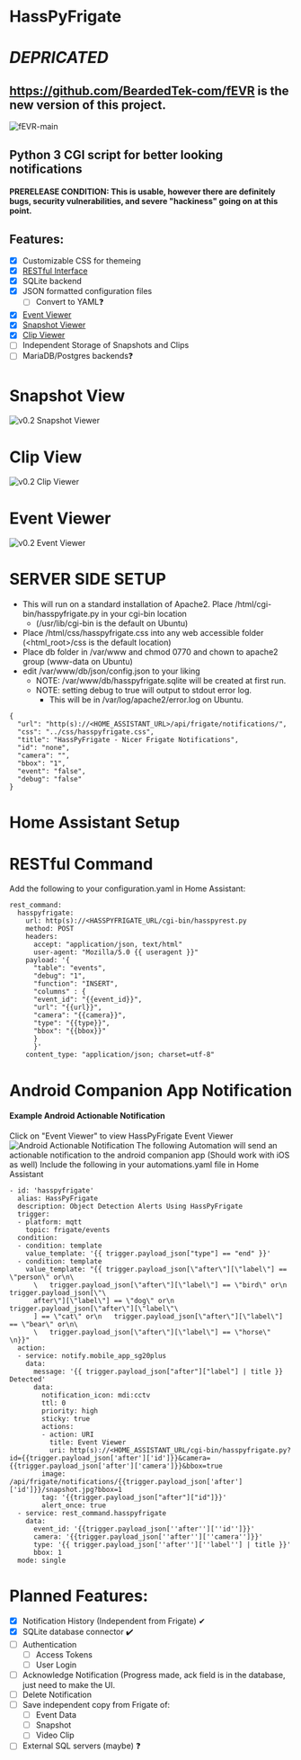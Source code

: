 # HassPyFrigate
# *DEPRICATED*
## https://github.com/BeardedTek-com/fEVR is the new version of this project.
![fEVR-main](https://user-images.githubusercontent.com/93575915/151345453-be12005a-638b-423e-9417-6d66952a8b4e.png)



## Python 3 CGI script for better looking notifications

#### PRERELEASE CONDITION: This is usable, however there are definitely bugs, security vulnerabilities, and severe "hackiness" going on at this point.

## Features:
- [x] Customizable CSS for themeing
- [x] [RESTful Interface](#home-assistant-setup)
- [x] SQLite backend
- [x] JSON formatted configuration files
  - [ ] Convert to YAML❓
- [x] [Event Viewer](#event-viewer)
- [x] [Snapshot Viewer](#snapshot-view)
- [x] [Clip Viewer](#clip-view)
- [ ] Independent Storage of Snapshots and Clips
- [ ] MariaDB/Postgres backends❓

# Snapshot View
![v0.2 Snapshot Viewer](img/HassPyFrigate-Snap.png)

# Clip View
![v0.2 Clip Viewer](img/HassPyFrigate-Clip.png)

# Event Viewer
![v0.2 Event Viewer](img/HassPyFrigate-Event_Viewer.png)

# SERVER SIDE SETUP
- This will run on a standard installation of Apache2.  Place /html/cgi-bin/hasspyfrigate.py in your cgi-bin location 
  - (/usr/lib/cgi-bin is the default on Ubuntu)
- Place /html/css/hasspyfrigate.css into any web accessible folder (<html_root>/css is the default location)
- Place db folder in /var/www and chmod 0770 and chown to apache2 group (www-data on Ubuntu)
- edit /var/www/db/json/config.json to your liking
  - NOTE: /var/www/db/hasspyfrigate.sqlite will be created at first run.
  - NOTE: setting debug to true will output to stdout error log.
    - This will be in /var/log/apache2/error.log on Ubuntu.
```
{
  "url": "http(s)://<HOME_ASSISTANT_URL>/api/frigate/notifications/",
  "css": "../css/hasspyfrigate.css",
  "title": "HassPyFrigate - Nicer Frigate Notifications",
  "id": "none",
  "camera": "",
  "bbox": "1",
  "event": "false",
  "debug": "false"
}
```


# Home Assistant Setup
# RESTful Command
Add the following to your configuration.yaml in Home Assistant:
```
rest_command:
  hasspyfrigate:
    url: http(s)://<HASSPYFRIGATE_URL/cgi-bin/hasspyrest.py
    method: POST
    headers:
      accept: "application/json, text/html"
      user-agent: "Mozilla/5.0 {{ useragent }}"
    payload: '{
      "table": "events",
      "debug": "1",
      "function": "INSERT",
      "columns" : {
      "event_id": "{{event_id}}",
      "url": "{{url}}",
      "camera": "{{camera}}",
      "type": "{{type}}",
      "bbox": "{{bbox}}"
      }
      }'
    content_type: "application/json; charset=utf-8"
```

# Android Companion App Notification
#### Example Android Actionable Notification
Click on "Event Viewer" to view HassPyFrigate Event Viewer
![Android Actionable Notification](img/AndroidNotification.png)
The following Automation will send an actionable notification to the android companion app (Should work with iOS as well)
Include the following in your automations.yaml file in Home Assistant
```
- id: 'hasspyfrigate'
  alias: HassPyFrigate
  description: Object Detection Alerts Using HassPyFrigate
  trigger:
  - platform: mqtt
    topic: frigate/events
  condition:
  - condition: template
    value_template: '{{ trigger.payload_json["type"] == "end" }}'
  - condition: template
    value_template: "{{ trigger.payload_json[\"after\"][\"label\"] == \"person\" or\n\
      \   trigger.payload_json[\"after\"][\"label\"] == \"bird\" or\n   trigger.payload_json[\"\
      after\"][\"label\"] == \"dog\" or\n   trigger.payload_json[\"after\"][\"label\"\
      ] == \"cat\" or\n   trigger.payload_json[\"after\"][\"label\"] == \"bear\" or\n\
      \   trigger.payload_json[\"after\"][\"label\"] == \"horse\" \n}}"
  action:
  - service: notify.mobile_app_sg20plus
    data:
      message: '{{ trigger.payload_json["after"]["label"] | title }} Detected'
      data:
        notification_icon: mdi:cctv
        ttl: 0
        priority: high
        sticky: true
        actions:
        - action: URI
          title: Event Viewer
          uri: http(s)://<HOME_ASSISTANT_URL/cgi-bin/hasspyfrigate.py?id={{trigger.payload_json['after']['id']}}&camera={{trigger.payload_json['after']['camera']}}&bbox=true
        image: /api/frigate/notifications/{{trigger.payload_json['after']['id']}}/snapshot.jpg?bbox=1
        tag: '{{trigger.payload_json["after"]["id"]}}'
        alert_once: true
  - service: rest_command.hasspyfrigate
    data:
      event_id: '{{trigger.payload_json[''after''][''id'']}}'
      camera: '{{trigger.payload_json[''after''][''camera'']}}'
      type: '{{ trigger.payload_json[''after''][''label''] | title }}'
      bbox: 1
  mode: single

```

# Planned Features:
- [x] Notification History (Independent from Frigate) ✔
- [x] SQLite database connector ✔️
- [ ] Authentication
  - [ ] Access Tokens
  - [ ] User Login
- [ ] Acknowledge Notification (Progress made, ack field is in the database, just need to make the UI.
- [ ] Delete Notification
- [ ] Save independent copy from Frigate of:
  - [ ] Event Data
  - [ ] Snapshot
  - [ ] Video Clip
- [ ] External SQL servers (maybe) ❓
